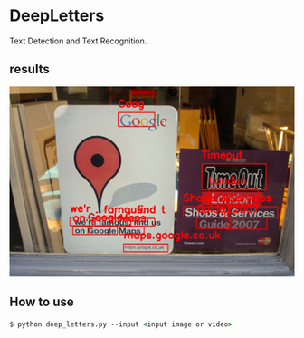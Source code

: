# DeepLetters

Text Detection and Text Recognition.

## results

![result1](results/result.jpg)

## How to use

```csh
$ python deep_letters.py --input <input image or video>
```